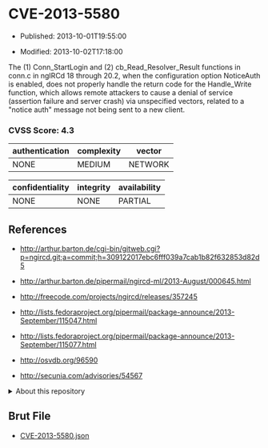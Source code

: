 # CVE-2013-5580

- Published: 2013-10-01T19:55:00

- Modified: 2013-10-02T17:18:00

The (1) Conn_StartLogin and (2) cb_Read_Resolver_Result functions in conn.c in ngIRCd 18 through 20.2, when the configuration option NoticeAuth is enabled, does not properly handle the return code for the Handle_Write function, which allows remote attackers to cause a denial of service (assertion failure and server crash) via unspecified vectors, related to a "notice auth" message not being sent to a new client.

### CVSS Score: **4.3**

| authentication | complexity | vector |
| --- | --- | --- |
| NONE | MEDIUM | NETWORK |

| confidentiality | integrity | availability |
| --- | --- | --- |
| NONE | NONE | PARTIAL |

## References

* http://arthur.barton.de/cgi-bin/gitweb.cgi?p=ngircd.git;a=commit;h=309122017ebc6fff039a7cab1b82f632853d82d5

* http://arthur.barton.de/pipermail/ngircd-ml/2013-August/000645.html

* http://freecode.com/projects/ngircd/releases/357245

* http://lists.fedoraproject.org/pipermail/package-announce/2013-September/115047.html

* http://lists.fedoraproject.org/pipermail/package-announce/2013-September/115077.html

* http://osvdb.org/96590

* http://secunia.com/advisories/54567

<details>
<summary>About this repository</summary> 

  This repository is part of the project [Live Hack CVE](https://github.com/Live-Hack-CVE). Main website can be found [www.live-hack.org](https://www.live-hack.org) 
  
  Made by [Sn0wAlice](https://github.com/Sn0wAlice) for the people that care about security and need to have a feed of the latest CVEs. Hope you enjoy it, don't forget to star the repo and follow me on [Twitter](https://twitter.com/Sn0wAlice) and [Github](https://github.com/Sn0wAlice). And that is my [personnal website](https://www.alice-snow.me/)

  - [Home Page](https://github.com/Live-Hack-CVE)
  - [Framework](https://github.com/Live-Hack-CVE/cve-framework)
  - [CVE database](https://github.com/Live-Hack-CVE/full_database)
  - [Changelog](https://github.com/Live-Hack-CVE/Changelog)
</details>

## Brut File

* [CVE-2013-5580.json](https://raw.githubusercontent.com/Live-Hack-CVE/full_database/main/cves/2013/CVE-2013-5580.json)

